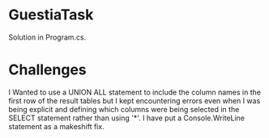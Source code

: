 # GuestiaTask

Solution in Program.cs.

# Challenges
I Wanted to use a UNION ALL statement to include the column names in the first row of the result tables but I kept encountering errors even when I was being explicit and defining which columns were being selected in the SELECT statement rather than using '*'. I have put a Console.WriteLine statement as a makeshift fix. 
